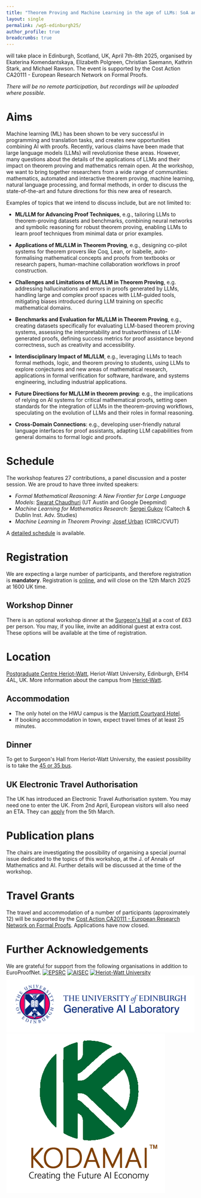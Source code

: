 ```yaml
---
title: "Theorem Proving and Machine Learning in the age of LLMs: SoA and Future Perspectives"
layout: single
permalink: /wg5-edinburgh25/
author_profile: true
breadcrumbs: true
---
```


will take place in Edinburgh, Scotland, UK, April 7th-8th 2025, organised by Ekaterina Komendantskaya,  Elizabeth Polgreen, Christian Saemann, Kathrin Stark, and Michael Rawson. The event is supported by the Cost Action CA20111 - European Research Network on Formal Proofs.

*There will be no remote participation, but recordings will be uploaded where possible*.

# Aims

Machine learning (ML) has been shown to be very successful in programming and translation tasks, and creates new opportunities combining AI with proofs. Recently, various claims have been made that large language models (LLMs) will revolutionise these areas. However, many questions about the details of the applications of LLMs and their impact on theorem proving and mathematics remain open. At the workshop, we want to bring together researchers from a wide range of communities: mathematics, automated and interactive theorem proving, machine learning, natural language processing, and formal methods, in order to discuss the state-of-the-art and future directions for this new area of research.

Examples of topics that we intend to discuss include, but are not limited to:

- **ML/LLM for Advancing Proof Techniques**, e.g., tailoring LLMs to theorem-proving datasets and benchmarks, combining neural networks and symbolic reasoning for robust theorem proving, enabling LLMs to learn proof techniques from minimal data or prior examples.

- **Applications of ML/LLM in Theorem Proving**, e.g., designing co-pilot systems for theorem provers like Coq, Lean, or Isabelle, auto-formalising mathematical concepts and proofs from textbooks or research papers, human-machine collaboration workflows in proof construction.

- **Challenges and Limitations of ML/LLM in Theorem Proving**, e.g. addressing hallucinations and errors in proofs generated by LLMs, handling large and complex proof spaces with LLM-guided tools, mitigating biases introduced during LLM training on specific mathematical domains.

- **Benchmarks and Evaluation for ML/LLM in Theorem Proving**, e.g., creating datasets specifically for evaluating LLM-based theorem proving systems, assessing the interpretability and trustworthiness of LLM-generated proofs, defining success metrics for proof assistance beyond correctness, such as creativity and accessibility.

- **Interdisciplinary Impact of ML/LLM**, e.g., leveraging LLMs to teach formal methods, logic, and theorem proving to students, using LLMs to explore conjectures and new areas of mathematical research, applications in formal verification for software, hardware, and systems engineering, including industrial applications.

- **Future Directions for ML/LLM in theorem proving**: e.g.,  the implications of relying on AI systems for critical mathematical proofs, setting open standards for the integration of LLMs in the theorem-proving workflows, speculating on the evolution of LLMs and their roles in formal reasoning.

- **Cross-Domain Connections**: e.g., developing user-friendly natural language interfaces for proof assistants, adapting LLM capabilities from general domains to formal logic and proofs.


# Schedule
The workshop features 27 contributions, a panel discussion and a poster session. We are proud to have three invited speakers:
- *Formal Mathematical Reasoning: A New Frontier for Large Language Models*: [Swarat Chaudhuri](https://www.cs.utexas.edu/~swarat/) (UT Austin and Google Deepmind)
- *Machine Learning for Mathematics Research*: [Sergei Gukov](http://theory.caltech.edu/~gukov/) (Caltech & Dublin Inst. Adv. Studies)
- *Machine Learning in Theorem Proving*: [Josef Urban](https://people.ciirc.cvut.cz/~urbanjo3/) (CIIRC/CVUT)

A [detailed schedule](https://easychair.org/smart-program/EuroProofNet-WG5/) is available.

# Registration
We are expecting a large number of participants, and therefore registration is **mandatory**. Registration is [online](https://www.epay.ed.ac.uk/conferences-and-events/college-of-science-and-engineering/school-of-informatics/informatics-events/workshop-on-theorem-proving-and-machine-learning-in-the-age-of-llms), and will close on the 12th March 2025 at 1600 UK time.

## Workshop Dinner
There is an optional workshop dinner at the [Surgeon's Hall](https://museum.rcsed.ac.uk/) at a cost of £63 per person.
You may, if you like, invite an additional guest at extra cost.
These options will be available at the time of registration.

# Location

[Postgraduate Centre Heriot-Watt](https://maps.app.goo.gl/vBKoBeCjZBNVnqeb9), Heriot-Watt University, Edinburgh, EH14 4AL, UK. More information about the campus from [Heriot-Watt](https://www.hw.ac.uk/uk/edinburgh/maps-directions.htm).

## Accommodation
- The only hotel on the HWU campus is the [Marriott Courtyard Hotel](https://www.hw.ac.uk/visit-us/visitor-accommodation).
- If booking accommodation in town, expect travel times of at least 25 minutes.

## Dinner
To get to Surgeon's Hall from Heriot-Watt University, the easiest possibility is to take the [45 or 35 bus](https://www.google.de/maps/dir/Heriot-Watt+University+Edinburgh+Campus,+Edinburgh/Surgeons'+Hall+Museums,+Surgeons+Hall+Museums,+Nicolson+St,+Edinburgh+EH8+9DW/@55.9245221,-3.293701,13z/data=!4m15!4m14!1m5!1m1!1s0x4887c46af06eff31:0xea463bd59d93b226!2m2!1d-3.320646!2d55.9095155!1m5!1m1!1s0x4887c784231b81f9:0xdd38e56f5febdafc!2m2!1d-3.1853423!2d55.946636!3e3!5i3?entry=ttu&g_ep=EgoyMDI1MDIxOS4xIKXMDSoJLDEwMjExNDU1SAFQAw%3D%3D).

## UK Electronic Travel Authorisation
The UK has introduced an Electronic Travel Authorisation system.
You may need one to enter the UK.
From 2nd April, European visitors will also need an ETA.
They can [apply](https://www.gov.uk/guidance/apply-for-an-electronic-travel-authorisation-eta) from the 5th March.

# Publication plans
The chairs are investigating the possibility of organising a special journal issue dedicated to the topics of this workshop, at the J. of Annals of Mathematics and AI. Further details will be discussed at the time of the workshop.

# Travel Grants
The travel and accommodation of a number of participants (approximately 12) will be supported by the [Cost Action CA20111 - European Research Network on Formal Proofs](https://europroofnet.github.io/).
Applications have now closed.

# Further Acknowledgements
We are grateful for support from the following organisations in addition to EuroProofNet.
[<img alt="EPSRC" src="https://www.ukri.org/wp-content/uploads/2022/03/ukri-epsrc-square-logo.png" width=200>](https://www.ukri.org/councils/epsrc/)
[<img alt="AISEC" src="https://www.macs.hw.ac.uk/aisec/assets/img/front_page_logo.png" width=200>](https://www.macs.hw.ac.uk/aisec/)
[<img alt="Heriot-Watt University" src="https://www.hw.ac.uk/uk/services/img/HWU-global-logo.jpg" width=200>](https://www.hw.ac.uk/)
[![GAIL](gail.jpg)](https://gail.ed.ac.uk/)
[![Kodamai](kodamai.png)](https://www.kodamai.com/)
